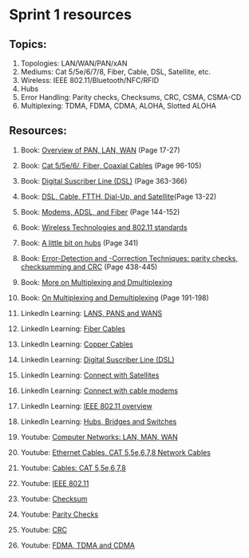 # Sprint 1 resources

## Topics:

1. Topologies: LAN/WAN/PAN/xAN
2. Mediums: Cat 5/5e/6/7/8, Fiber, Cable, DSL, Satellite, etc.
3. Wireless: IEEE 802.11/Bluetooth/NFC/RFID
4. Hubs
5. Error Handling: Parity checks, Checksums, CRC, CSMA, CSMA-CD
6. Multiplexing: TDMA, FDMA, CDMA, ALOHA, Slotted ALOHA

## Resources:

1. Book: [Overview of PAN, LAN, WAN](http://index-of.es/Varios-2/Computer%20Networks%205th%20Edition.pdf#page=41) (Page 17-27)

2. Book: [Cat 5/5e/6/, Fiber, Coaxial Cables](http://index-of.es/Varios-2/Computer%20Networks%205th%20Edition.pdf#page=120) (Page 96-105)

3. Book: [Digital Suscriber Line (DSL)](https://vulms.vu.edu.pk/Courses/CS206/Downloads/Cisco.Press.Computer.Networking.First.Step.Apr.2004.INTERNAL.pdf#page=363) (Page 363-366)

4. Book: [DSL, Cable, FTTH, Dial-Up, and Satellite](https://eclass.teicrete.gr/modules/document/file.php/TP326/%CE%98%CE%B5%CF%89%CF%81%CE%AF%CE%B1%20(Lectures)/Computer_Networking_A_Top-Down_Approach.pdf#page=40)(Page 13-22)

5. Book: [Modems, ADSL, and Fiber](http://index-of.es/Varios-2/Computer%20Networks%205th%20Edition.pdf#page=168) (Page 144-152)

6. Book: [Wireless Technologies and 802.11 standards](https://book.systemsapproach.org/direct/wireless.html#)

7. Book: [A little bit on hubs](http://index-of.es/Varios-2/Computer%20Networks%205th%20Edition.pdf#page=365) (Page 341)

8. Book: [Error-Detection and -Correction Techniques: parity checks, checksumming and CRC](https://bit.ly/3j11uYM) (Page 438-445)

9. Book: [More on Multiplexing and Dmultiplexing](https://book.systemsapproach.org/foundation/architecture.html#multiplexing-and-demultiplexing)

10. Book: [On Multiplexing and Demultiplexing](https://bit.ly/2NMCGZg) (Page 191-198)

11. LinkedIn Learning: [LANS, PANS and WANS](https://www.linkedin.com/learning/securing-the-iot-introduction/lans-wans-pans?u=49112041)

12. LinkedIn Learning: [Fiber Cables](https://www.linkedin.com/learning/comptia-server-plus-sk0-004-cert-prep-5-networking/fiber-cables?resume=false&u=49112041)

13. LinkedIn Learning: [Copper Cables](https://www.linkedin.com/learning/comptia-server-plus-sk0-004-cert-prep-5-networking/copper-cables?u=49112041)

14. LinkedIn Learning: [Digital Suscriber Line (DSL)](https://www.linkedin.com/learning/comptia-network-plus-n10-007-cert-prep-6-advanced-ip-networking/digital-subscriber-line-dsl?u=49112041)

15. LinkedIn Learning: [Connect with Satellites](https://www.linkedin.com/learning/comptia-network-plus-n10-007-cert-prep-6-advanced-ip-networking/connect-with-satellites?u=49112041)

16. LinkedIn Learning: [Connect with cable modems](https://www.linkedin.com/learning/comptia-network-plus-n10-007-cert-prep-6-advanced-ip-networking/connect-with-cable-modems?u=49112041)

17. LinkedIn Learning: [IEEE 802.11 overview](https://www.linkedin.com/learning/wireshark-advanced-tools-and-techniques/ieee-802-11-overview?u=49112041)

18. LinkedIn Learning: [Hubs, Bridges and Switches](https://www.linkedin.com/learning/networking-foundations-network-media-wans/hubs-bridges-and-switches?u=49112041)

19. Youtube: [Computer Networks: LAN, MAN, WAN](https://www.youtube.com/watch?v=9BIN99rHOCQ)

20. Youtube: [Ethernet Cables, CAT 5,5e,6,7,8 Network Cables](https://www.youtube.com/watch?v=_NX99ad2FUA)

21. Youtube: [Cables: CAT 5,5e,6,7,8](https://www.youtube.com/watch?v=8XeY-0WDf3c&list=PL2jykFOD1AWZlfwMPcVKwaFrRXbqObI3U&index=81)

22. Youtube: [IEEE 802.11](https://www.youtube.com/watch?v=t3FVP5wuG4g)

23. Youtube: [Checksum](https://www.youtube.com/watch?v=AtVWnyDDaDI)

24. Youtube: [Parity Checks](https://www.youtube.com/watch?v=DdMcAUlxh1M)

25. Youtube: [CRC](https://www.youtube.com/watch?v=A9g6rTMblz4)

26. Youtube: [FDMA, TDMA and CDMA](https://www.youtube.com/watch?v=KviHyRss-dE)
